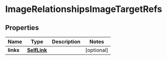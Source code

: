 

# ImageRelationshipsImageTargetRefs


## Properties

| Name | Type | Description | Notes |
|------------ | ------------- | ------------- | -------------|
|**links** | [**SelfLink**](SelfLink.md) |  |  [optional] |



